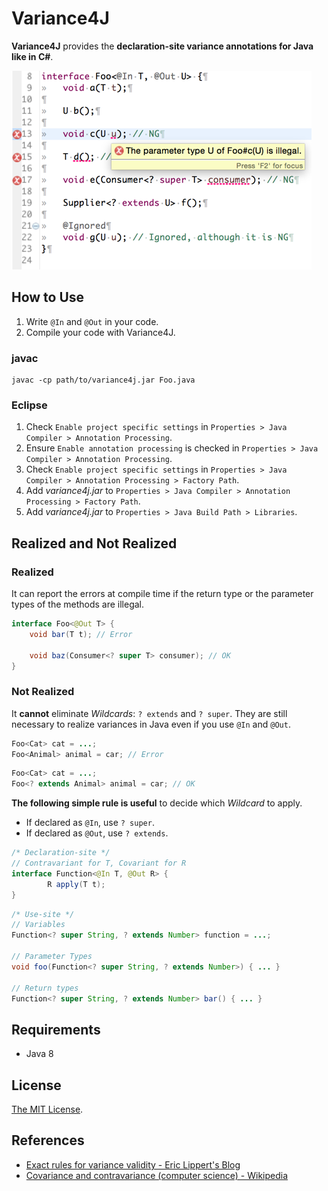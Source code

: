 Variance4J
============================

__Variance4J__ provides the __declaration-site variance annotations for Java like in C#__.

![Variance4J](variance4j.png)

How to Use
----------------------------

1. Write `@In` and `@Out` in your code.
2. Compile your code with Variance4J.

### javac

```
javac -cp path/to/variance4j.jar Foo.java 
```

### Eclipse

1. Check `Enable project specific settings` in `Properties > Java Compiler > Annotation Processing`.
2. Ensure `Enable annotation processing` is checked in `Properties > Java Compiler > Annotation Processing`.
3. Check `Enable project specific settings` in `Properties > Java Compiler > Annotation Processing > Factory Path`.
4. Add _variance4j.jar_ to `Properties > Java Compiler > Annotation Processing > Factory Path`.
5. Add _variance4j.jar_ to `Properties > Java Build Path > Libraries`.

Realized and Not Realized
----------------------------

### Realized

It can report the errors at compile time if the return type or the parameter types of the methods are illegal.

```java
interface Foo<@Out T> {
    void bar(T t); // Error

    void baz(Consumer<? super T> consumer); // OK
}
```

### Not Realized 

It __cannot__ eliminate _Wildcards_: `? extends` and `? super`. They are still necessary to realize variances in Java even if you use `@In` and `@Out`.

```java
Foo<Cat> cat = ...;
Foo<Animal> animal = car; // Error
```

```java
Foo<Cat> cat = ...;
Foo<? extends Animal> animal = car; // OK
```

__The following simple rule is useful__ to decide which _Wildcard_ to apply.

- If declared as `@In`, use `? super`.
- If declared as `@Out`, use `? extends`.

```java
/* Declaration-site */
// Contravariant for T, Covariant for R
interface Function<@In T, @Out R> {
        R apply(T t);
}
```

```java
/* Use-site */
// Variables
Function<? super String, ? extends Number> function = ...;

// Parameter Types
void foo(Function<? super String, ? extends Number>) { ... }

// Return types
Function<? super String, ? extends Number> bar() { ... }
```

Requirements
----------------------------

- Java 8

License
----------------------------

[The MIT License](LICENSE).

References
----------------------------

- [Exact rules for variance validity - Eric Lippert's Blog](http://blogs.msdn.com/b/ericlippert/archive/2009/12/03/exact-rules-for-variance-validity.aspx)
- [Covariance and contravariance (computer science) - Wikipedia](http://en.wikipedia.org/wiki/Covariance_and_contravariance_%28computer_science%29)

